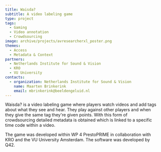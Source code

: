 ```yaml
---
title: Waisda?
subtitle: A video labeling game
type: project
tags:
  - Gaming
  - Video annotation
  - Crowdsourcing
image: archive/projects/avresearcherxl_poster.png
themes:
  - Access
  - Metadata & Context
partners:
  - Netherlands Institute for Sound & Vision
  - KRO
  - VU University
contacts:
  - organization: Netherlands Institute for Sound & Vision
    name: Maarten Brinkerink
    email: mbrinkerink@beeldengeluid.nl
---
```


Waisda? is a video labeling game where players watch videos and add tags about what they see and hear. They play against other players and when they give the same tag they're given points. With this form of crowdsourcing detailed metadata is obtained which is linked to a specific time code within a video.

The game was developed within WP 4 PrestoPRIME in collaboration with KRO and the VU University Amsterdam. The software was developed by Q42.

